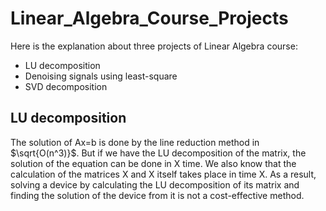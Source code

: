 # Linear_Algebra_Course_Projects
Here is the explanation about three projects of Linear Algebra course:
* LU decomposition
* Denoising signals using least-square 
* SVD decomposition

## LU decomposition
The solution of Ax=b is done by the line reduction method in $\sqrt{O(n^3)}$. But if we have the LU decomposition of the matrix, the solution of the equation can be done in X time. We also know that the calculation of the matrices X and X itself takes place in time X. As a result, solving a device by calculating the LU decomposition of its matrix and finding the solution of the device from it is not a cost-effective method.
